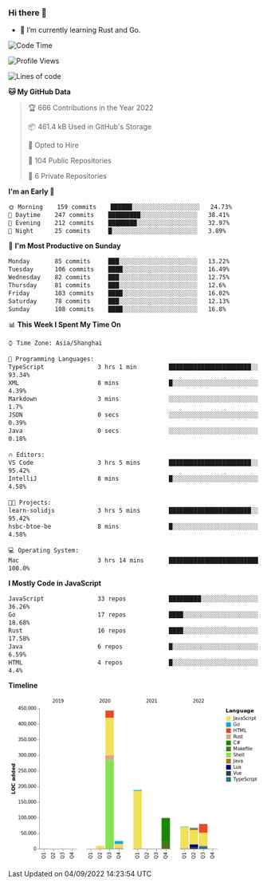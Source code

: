 ### Hi there 👋

- 🌱 I’m currently learning Rust and Go.

<!--START_SECTION:waka-->
![Code Time](http://img.shields.io/badge/Code%20Time-686%20hrs%2049%20mins-blue)

![Profile Views](http://img.shields.io/badge/Profile%20Views-0-blue)

![Lines of code](https://img.shields.io/badge/From%20Hello%20World%20I%27ve%20Written-981%20Thousand%20lines%20of%20code-blue)

**🐱 My GitHub Data** 

> 🏆 666 Contributions in the Year 2022
 > 
> 📦 461.4 kB Used in GitHub's Storage 
 > 
> 💼 Opted to Hire
 > 
> 📜 104 Public Repositories 
 > 
> 🔑 6 Private Repositories  
 > 
**I'm an Early 🐤** 

```text
🌞 Morning    159 commits    ██████░░░░░░░░░░░░░░░░░░░   24.73% 
🌆 Daytime    247 commits    █████████░░░░░░░░░░░░░░░░   38.41% 
🌃 Evening    212 commits    ████████░░░░░░░░░░░░░░░░░   32.97% 
🌙 Night      25 commits     █░░░░░░░░░░░░░░░░░░░░░░░░   3.89%

```
📅 **I'm Most Productive on Sunday** 

```text
Monday       85 commits     ███░░░░░░░░░░░░░░░░░░░░░░   13.22% 
Tuesday      106 commits    ████░░░░░░░░░░░░░░░░░░░░░   16.49% 
Wednesday    82 commits     ███░░░░░░░░░░░░░░░░░░░░░░   12.75% 
Thursday     81 commits     ███░░░░░░░░░░░░░░░░░░░░░░   12.6% 
Friday       103 commits    ████░░░░░░░░░░░░░░░░░░░░░   16.02% 
Saturday     78 commits     ███░░░░░░░░░░░░░░░░░░░░░░   12.13% 
Sunday       108 commits    ████░░░░░░░░░░░░░░░░░░░░░   16.8%

```


📊 **This Week I Spent My Time On** 

```text
⌚︎ Time Zone: Asia/Shanghai

💬 Programming Languages: 
TypeScript               3 hrs 1 min         ███████████████████████░░   93.34% 
XML                      8 mins              █░░░░░░░░░░░░░░░░░░░░░░░░   4.39% 
Markdown                 3 mins              ░░░░░░░░░░░░░░░░░░░░░░░░░   1.7% 
JSON                     0 secs              ░░░░░░░░░░░░░░░░░░░░░░░░░   0.39% 
Java                     0 secs              ░░░░░░░░░░░░░░░░░░░░░░░░░   0.18%

🔥 Editors: 
VS Code                  3 hrs 5 mins        ███████████████████████░░   95.42% 
IntelliJ                 8 mins              █░░░░░░░░░░░░░░░░░░░░░░░░   4.58%

🐱‍💻 Projects: 
learn-solidjs            3 hrs 5 mins        ███████████████████████░░   95.42% 
hsbc-btoe-be             8 mins              █░░░░░░░░░░░░░░░░░░░░░░░░   4.58%

💻 Operating System: 
Mac                      3 hrs 14 mins       █████████████████████████   100.0%

```

**I Mostly Code in JavaScript** 

```text
JavaScript               33 repos            █████████░░░░░░░░░░░░░░░░   36.26% 
Go                       17 repos            ████░░░░░░░░░░░░░░░░░░░░░   18.68% 
Rust                     16 repos            ████░░░░░░░░░░░░░░░░░░░░░   17.58% 
Java                     6 repos             █░░░░░░░░░░░░░░░░░░░░░░░░   6.59% 
HTML                     4 repos             █░░░░░░░░░░░░░░░░░░░░░░░░   4.4%

```


**Timeline**

![Chart not found](https://raw.githubusercontent.com/elton/elton/main/charts/bar_graph.png) 


 Last Updated on 04/09/2022 14:23:54 UTC
<!--END_SECTION:waka-->

<!--
**elton/elton** is a ✨ _special_ ✨ repository because its `README.md` (this file) appears on your GitHub profile.

Here are some ideas to get you started:

- 🔭 I’m currently working on ...
- 🌱 I’m currently learning ...
- 👯 I’m looking to collaborate on ...
- 🤔 I’m looking for help with ...
- 💬 Ask me about ...
- 📫 How to reach me: ...
- 😄 Pronouns: ...
- ⚡ Fun fact: ...
-->
